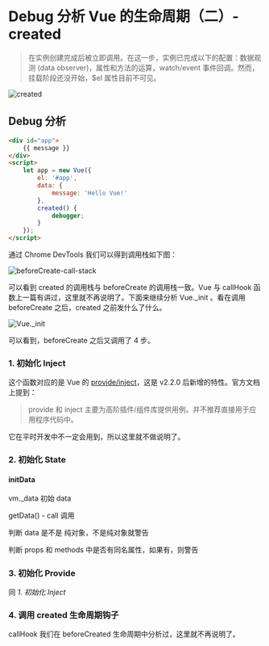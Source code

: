 # Debug 分析 Vue 的生命周期（二）- created

> 在实例创建完成后被立即调用。在这一步，实例已完成以下的配置：数据观测 (data observer)，属性和方法的运算，watch/event 事件回调。然而，挂载阶段还没开始，$el 属性目前不可见。

![created](F:\person\zhihuahuang.github.io\assets\post\vue-lifecycle-debug-created\created.png)

## Debug 分析

```html
<div id="app">
    {{ message }}
</div>
<script>
    let app = new Vue({
        el: '#app',
        data: {
            message: 'Hello Vue!'
        },
        created() {
            debugger;
        }
    });
</script>
```

通过 Chrome DevTools 我们可以得到调用栈如下图：

![beforeCreate-call-stack](F:\person\zhihuahuang.github.io\assets\post\vue-lifecycle-debug-created\call-stack.png)

可以看到 created 的调用栈与 beforeCreate 的调用栈一致。Vue 与 callHook 函数上一篇有讲过，这里就不再说明了。下面来继续分析 Vue._init 。看在调用 beforeCreate 之后，created 之前发什么了什么。

![Vue._init](F:\person\zhihuahuang.github.io\assets\post\vue-lifecycle-debug-created\Vue._init.png)

可以看到，beforeCreate 之后又调用了 4 步。

### 1. 初始化 Inject

这个函数对应的是 Vue 的 [provide/inject](https://cn.vuejs.org/v2/api/#provide-inject)，这是 v2.2.0 后新增的特性。官方文档上提到：

> provide 和 inject 主要为高阶插件/组件库提供用例。并不推荐直接用于应用程序代码中。

它在平时开发中不一定会用到，所以这里就不做说明了。

### 2. 初始化 State

#### initData

vm._data 初始 data

getData() - call 调用

判断 data 是不是 纯对象，不是纯对象就警告

判断 props 和 methods 中是否有同名属性，如果有，则警告

#####

### 3. 初始化 Provide

同 *1. 初始化 Inject*

### 4. 调用 created 生命周期钩子

callHook 我们在 beforeCreated 生命周期中分析过，这里就不再说明了。
